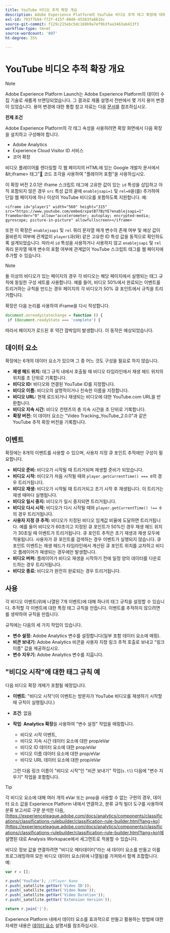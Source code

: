 ```yaml
---
title: YouTube 비디오 추적 확장 개요
description: Adobe Experience Platform의 YouTube 비디오 추적 태그 확장에 대해 알아봅니다.
exl-id: 703f7b04-f72f-415f-80d6-45583fa661bc
source-git-commit: f129c215ebc5dc169b9a7ef9b3faa3463ab413f3
workflow-type: tm+mt
source-wordcount: '897'
ht-degree: 35%

---
```


# YouTube 비디오 추적 확장 개요

>[!NOTE]
>
>Adobe Experience Platform Launch는 Adobe Experience Platform의 데이터 수집 기술로 새롭게 브랜딩되었습니다. 그 결과로 제품 설명서 전반에서 몇 가지 용어 변경이 있었습니다. 용어 변경에 대한 통합 참고 자료는 다음 [문서](../../../term-updates.md)를 참조하십시오.

**전제 조건**

Adobe Experience Platform의 각 태그 속성을 사용하려면 확장 화면에서 다음 확장을 설치하고 구성해야 합니다.

* Adobe Analytics
* Experience Cloud Visitor ID 서비스
* 코어 확장

비디오 플레이어를 렌더링할 각 웹 페이지의 HTML에 있는 Google 개발자 문서에서 \&lt;iframe\> 태그&quot;[&#128279;](https://developers.google.com/youtube/player_parameters#Manual_IFrame_Embeds) 코드 조각을 사용하여 &quot;플레이어 포함&quot;을 사용하십시오.

이 확장 버전 2.0.1은 iframe 스크립트 태그에 고유한 값이 있는 `id` 특성을 삽입하고 아직 포함되지 않은 경우 `src` 특성 값의 끝에 `enablejsapi=1` 및 `rel=0`을(를) 추가하여 단일 웹 페이지에 하나 이상의 YouTube 비디오를 포함하도록 지원합니다. 예:

`<iframe id="player1" width="560" height="315" src="https://www.youtube.com/embed/xpatB77BzYE?enablejsapi=1" frameborder="0" allow="accelerometer; autoplay; encrypted-media; gyroscope; picture-in-picture" allowfullscreen></iframe>`

또한 이 확장은 `enablejsapi` 및 `rel` 쿼리 문자열 매개 변수의 존재 여부 및 예상 값이 올바른지 여부에 관계없이 `player1`과(와) 같은 고유한 ID 특성 값을 동적으로 확인하도록 설계되었습니다. 따라서 `id` 특성을 사용하거나 사용하지 않고 `enablejsapi` 및 `rel` 쿼리 문자열 매개 변수의 포함 여부에 관계없이 YouTube 스크립트 태그를 웹 페이지에 추가할 수 있습니다.

>[!NOTE]
>
>둘 이상의 비디오가 있는 페이지의 경우 각 비디오는 해당 페이지에서 실행되는 태그 규칙에 동일한 구성 세트를 사용합니다. 예를 들어, 비디오 50%에서 완료되는 이벤트를 트리거하는 규칙을 만드는 경우 페이지의 각 비디오가 50% 큐 포인트에서 규칙을 트리거합니다.

확장은 다음 논리를 사용하여 iFrame을 다시 작성합니다.

```javascript
document.onreadystatechange = function () {
 if (document.readyState === 'complete') {
```

따라서 페이지가 로드된 후 약간 깜박임이 발생합니다. 이 동작은 예상되었습니다.

## 데이터 요소

확장에는 6개의 데이터 요소가 있으며 그 중 어느 것도 구성을 필요로 하지 않습니다.

* **재생 헤드 위치:** 태그 규칙 내에서 호출될 때 비디오 타임라인에서 재생 헤드 위치의 위치를 초 단위로 기록합니다.
* **비디오 ID:** 비디오와 연결된 YouTube ID를 지정합니다.
* **비디오 이름:** 비디오의 설명적이거나 친숙한 이름을 지정합니다.
* **비디오 URL:** 현재 로드되거나 재생되는 비디오에 대한 YouTube.com URL을 반환합니다.
* **비디오 지속 시간:** 비디오 컨텐츠의 총 지속 시간을 초 단위로 기록합니다.
* **확장 버전:** 이 데이터 요소는 &quot;Video Tracking_YouTube_2.0.0&quot;과 같은 YouTube 추적 확장 버전을 기록합니다.

## 이벤트

확장에는 8개의 이벤트를 사용할 수 있으며, 사용자 지정 큐 포인트 추적에만 구성이 필요합니다.

* **비디오 준비:** 비디오가 시작될 때 트리거되며 재생할 준비가 되었습니다.
* **비디오 시작:** 비디오가 처음 시작될 때와 `player.getCurrentTime() === 0`의 경우 트리거됩니다.
* **비디오 재생:** 비디오가 시작될 때 트리거되고 초기 시작 후 재생됩니다. 이 트리거는 재생 때마다 실행됩니다.
* **비디오 일시 중지:** 비디오가 일시 중지되면 트리거됩니다.
* **비디오 다시 시작:** 비디오가 다시 시작될 때와 `player.getCurrentTime() !== 0`의 경우 트리거됩니다.
* **사용자 지정 큐 추적:** 비디오가 지정된 비디오 임계값 비율에 도달하면 트리거됩니다. 예를 들어 비디오가 60초이고 지정된 큐 포인트가 50%인 경우 재생 헤드 위치가 30초일 때 이벤트가 트리거됩니다. 큐 포인트 추적은 초기 재생과 재생 모두에 적용됩니다. 사용자가 큐 포인트를 검색하는 경우 이벤트가 실행되지 않습니다. 큐 포인트 이벤트는 재생 헤드가 타임라인에서 계산된 큐 포인트 위치를 교차하고 비디오 플레이어가 재생되는 경우에만 발생합니다.
* **비디오 버퍼:** 플레이어가 비디오 재생을 시작하기 전에 일정 양의 데이터를 다운로드하는 경우 트리거됩니다.
* **비디오 종료:** 비디오가 완전히 완료되는 경우 트리거됩니다.

## 사용

각 비디오 이벤트(위에 나열된 7개 이벤트)에 대해 하나의 태그 규칙을 설정할 수 있습니다. 추적할 각 이벤트에 대한 특정 태그 규칙을 만듭니다. 이벤트를 추적하지 않으려면 를 생략하여 규칙을 만듭니다.

규칙에는 다음의 세 가지 작업이 있습니다.

* **변수 설정:** Adobe Analytics 변수를 설정합니다(일부 포함 데이터 요소에 매핑).
* **비콘 보내기:** Adobe Analytics 비콘을 사용자 지정 링크 추적 호출로 보내고 &quot;링크 이름&quot; 값을 제공하십시오.
* **변수 지우기:** Adobe Analytics 변수를 지웁니다.

## &quot;비디오 시작&quot;에 대한 태그 규칙 예

다음 비디오 확장 개체가 포함될 예정입니다.

* **이벤트**: &quot;비디오 시작&quot;(이 이벤트는 방문자가 YouTube 비디오를 재생하기 시작할 때 규칙이 실행됩니다.)

* **조건**: 없음

* **작업**: **Analytics 확장**&#x200B;을 사용하여 &quot;변수 설정&quot; 작업을 매핑합니다.

   * 비디오 시작 이벤트,
   * 비디오 지속 시간 데이터 요소에 대한 prop/eVar
   * 비디오 ID 데이터 요소에 대한 prop/eVar
   * 비디오 이름 데이터 요소에 대한 prop/eVar
   * 비디오 URL 데이터 요소에 대한 prop/eVar

  그런 다음 링크 이름이 &quot;비디오 시작&quot;인 &quot;비콘 보내기&quot; 작업(`s.tl`) 다음에 &quot;변수 지우기&quot; 작업을 포함합니다.

>[!TIP]
> 
>각 비디오 요소에 대해 여러 개의 eVar 또는 prop을 사용할 수 없는 구현의 경우, 데이터 요소 값을 Experience Platform 내에서 연결하고, 분류 규칙 빌더 도구를 사용하여 분류 보고서로 구문 분석한 다음, [https://experienceleague.adobe.com/docs/analytics/components/classifications/classifications-rulebuilder/classification-rule-builder.html?lang=ko](https://experienceleague.adobe.com/docs/analytics/components/classifications/classifications-rulebuilder/classification-rule-builder.html?lang=ko)에 설명된 대로 Analysis Workspace에서 세그먼트로 적용할 수 있습니다.

비디오 정보 값을 연결하려면 &quot;비디오 메타데이터&quot;라는 새 데이터 요소를 만들고 이를 프로그래밍하여 모든 비디오 데이터 요소(위에 나열됨)를 가져와서 함께 조합합니다. 예:

```javascript
var r = [];

r.push('YouTube'); //Player Name
r.push(_satellite.getVar('Video ID'));
r.push(_satellite.getVar('Video Name'));
r.push(_satellite.getVar('Video Duration'));
r.push(_satellite.getVar('Extension Version'));

return r.join('|');
```

Experience Platform 내에서 데이터 요소를 효과적으로 만들고 활용하는 방법에 대한 자세한 내용은 [데이터 요소](../../../ui/managing-resources/data-elements.md) 설명서를 참조하십시오.
